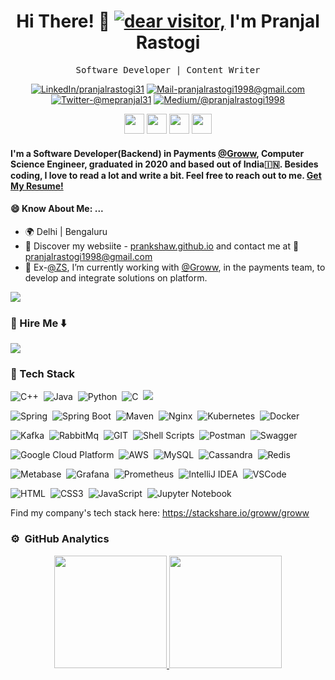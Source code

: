 <h1 align='center'> Hi There! 👋 <a href="#"><img src="https://visitor-badge.glitch.me/badge?page_id=prankshaw.prankshaw" alt="dear visitor,"></a> I'm Pranjal Rastogi</h1>
<p align='center'> <samp>Software Developer |  Content Writer</samp></p>

<div align="center">
  
<a href="https://www.linkedin.com/in/pranjalrastogi31" target="_blank"><img src="https://img.shields.io/badge/LinkedIn-%230077B5.svg?&style=for-the-badge&logo=linkedin&logoColor=white" alt="LinkedIn/pranjalrastogi31"></a>
<a href="mailto:pranjalrastogi1998@gmail.com" target="_blank"><img src="https://img.shields.io/badge/Mail_Me-c14438?style=for-the-badge&logo=Gmail&logoColor=white" alt="Mail-pranjalrastogi1998@gmail.com"></a>
<a href="https://twitter.com/mepranjal31" target="_blank"><img src="https://img.shields.io/badge/Twitter-1ca0f1?style=for-the-badge&labelColor=1ca0f1&logo=twitter&logoColor=white" alt="Twitter-@mepranjal31"></a>
<a href="https://medium.com/@pranjalrastogi1998" target="_blank"><img src="https://img.shields.io/badge/Medium-03a57a?style=for-the-badge&labelColor=000000&logo=Medium" alt="Medium/@pranjalrastogi1998"></a>

<a href="https://www.facebook.com/pranjal.rastogi.5" target="_blank" rel="noreferrer"><img src="https://raw.githubusercontent.com/danielcranney/readme-generator/main/public/icons/socials/facebook.svg" width="32" height="32" /></a>
<a href="https://www.github.com/prankshaw" target="_blank" rel="noreferrer"><img src="https://raw.githubusercontent.com/danielcranney/readme-generator/main/public/icons/socials/github-dark.svg" width="32" height="32" /></a>
<a href="https://www.dev.to/prankshaw" target="_blank" rel="noreferrer"><img src="https://raw.githubusercontent.com/danielcranney/readme-generator/main/public/icons/socials/devdotto-dark.svg" width="32" height="32" /></a>
<a href="https://stackoverflow.com/users/story/7413611?view=Timeline" target="_blank" rel="noreferrer"><img src="https://raw.githubusercontent.com/danielcranney/readme-generator/main/public/icons/socials/stackoverflow.svg" width="32" height="32" /></a>
</div>


#### I'm a Software Developer(Backend) in Payments [@Groww](https://groww.in/), Computer Science Engineer, graduated in 2020 and based out of India🇮🇳. Besides coding, I love to read a lot and write a bit. Feel free to reach out to me. [Get My Resume!](https://www.dropbox.com/s/a82jo1a70ks27el/Pranjal%20Rastogi%20Resume.pdf?dl=0)

#### 😄 Know About Me: ...
*   🌍  Delhi | Bengaluru
* 🔖 Discover my websiite - [prankshaw.github.io](https://prankshaw.github.io/) and contact me at 📨 [pranjalrastogi1998@gmail.com](mailto:pranjalrastogi1998@gmail.com)<br/>
* 🌱 Ex-[@ZS](https://github.com/ZS), I’m currently working with [@Groww](https://github.com/Groww), in the payments team, to develop and integrate solutions on platform.

<a href="https://www.twitter.com/mepranjal31" target="_blank" rel="noreferrer"><img
                  src="https://img.shields.io/twitter/follow/mepranjal31?logo=twitter&style=for-the-badge&color=0891b2&labelColor=1c1917"/></a>
                  

### 💼 Hire Me ⬇️
<a href = "https://www.dropbox.com/s/a82jo1a70ks27el/Pranjal%20Rastogi%20Resume.pdf?dl=0" target="_blank"><img src = "https://img.shields.io/badge/RESUME-Pranjal%20Rastogi-blueviolet?style=for-the-badge" /></a>


### 🔭 Tech Stack
![C++](https://img.shields.io/badge/C%2B%2B-00599C?style=for-the-badge&logo=c%2B%2B&logoColor=white)&nbsp;
![Java](https://img.shields.io/badge/Java-ED8B00?style=for-the-badge&logo=java&logoColor=white)&nbsp;
![Python](https://img.shields.io/badge/Python-3776AB?style=for-the-badge&logo=python&logoColor=white)&nbsp;
![C](https://img.shields.io/badge/C-00599C?style=for-the-badge&logo=c&logoColor=white)&nbsp;
<img src="https://img.shields.io/badge/OpenJDK-ED8B00?style=for-the-badge&logo=openjdk&logoColor=white" />

![Spring](https://img.shields.io/badge/Spring-3DDC84?style=for-the-badge&logo=spring&logoColor=white)&nbsp;
![Spring Boot](https://img.shields.io/badge/Spring_Boot-F2F4F9?style=for-the-badge&logo=spring-boot)&nbsp;
![Maven](https://img.shields.io/badge/apache_maven-C71A36?style=for-the-badge&logo=apachemaven&logoColor=white)&nbsp;
![Nginx](https://img.shields.io/badge/Nginx-009639?style=for-the-badge&logo=nginx&logoColor=white)&nbsp;
![Kubernetes](https://img.shields.io/badge/kubernetes-326ce5.svg?&style=for-the-badge&logo=kubernetes&logoColor=white)&nbsp;
![Docker](https://img.shields.io/badge/Docker-2CA5E0?style=for-the-badge&logo=docker&logoColor=white)&nbsp;

![Kafka](https://img.shields.io/badge/Apache_Kafka-231F20?style=for-the-badge&logo=apache-kafka&logoColor=white)&nbsp;
![RabbitMq](https://img.shields.io/badge/rabbitmq-%23FF6600.svg?&style=for-the-badge&logo=rabbitmq&logoColor=white)&nbsp;
![GIT](https://img.shields.io/badge/GIT-E44C30?style=for-the-badge&logo=git&logoColor=white)&nbsp;
![Shell Scripts](https://img.shields.io/badge/Shell_Script-121011?style=for-the-badge&logo=gnu-bash&logoColor=white)&nbsp;
![Postman](https://img.shields.io/badge/Postman-FF6C37?style=for-the-badge&logo=Postman&logoColor=white)&nbsp;
![Swagger](https://img.shields.io/badge/Swagger-85EA2D?style=for-the-badge&logo=Swagger&logoColor=white)&nbsp;

![Google Cloud Platform](https://img.shields.io/badge/Google_Cloud-4285F4?style=for-the-badge&logo=google-cloud&logoColor=white)&nbsp;
![AWS](https://img.shields.io/badge/Amazon_AWS-FF9900?style=for-the-badge&logo=amazonaws&logoColor=white)&nbsp;
![MySQL](https://img.shields.io/badge/MySQL-00000F?style=for-the-badge&logo=mysql&logoColor=white)&nbsp;
![Cassandra](https://img.shields.io/badge/Cassandra-1287B1?style=for-the-badge&logo=apache%20cassandra&logoColor=white)&nbsp;
![Redis](https://img.shields.io/badge/redis-CC0000.svg?&style=for-the-badge&logo=redis&logoColor=white)&nbsp;

![Metabase](https://img.shields.io/badge/Metabase-509EE3?style=for-the-badge&logo=metabase&logoColor=fff)&nbsp;
![Grafana](https://img.shields.io/badge/Grafana-F2F4F9?style=for-the-badge&logo=grafana&logoColor=orange&labelColor=F2F4F9)&nbsp;
![Prometheus](https://img.shields.io/badge/Prometheus-000000?style=for-the-badge&logo=prometheus&labelColor=000000)&nbsp;
![IntelliJ IDEA](https://img.shields.io/badge/IntelliJ_IDEA-000000.svg?style=for-the-badge&logo=intellij-idea&logoColor=white)&nbsp;
![VSCode](https://img.shields.io/badge/VSCode-0078D4?style=for-the-badge&logo=visual%20studio%20code&logoColor=white)&nbsp;

![HTML](https://img.shields.io/badge/HTML5-E34F26?style=for-the-badge&logo=html5&logoColor=white)&nbsp;
![CSS3](https://img.shields.io/badge/CSS3-1572B6?style=for-the-badge&logo=css3&logoColor=white)&nbsp;
![JavaScript](https://img.shields.io/badge/JavaScript-323330?style=for-the-badge&logo=javascript&logoColor=F7DF1E)&nbsp;
![Jupyter Notebook](https://img.shields.io/badge/Jupyter-F37626.svg?&style=for-the-badge&logo=Jupyter&logoColor=white)&nbsp;

Find my company's tech stack here: https://stackshare.io/groww/groww



### ⚙️ &nbsp;GitHub Analytics
<p align="center">
<a href="https://github.com/flame4ost">
  <img height="180em" src="https://github-readme-stats.vercel.app/api?username=prankshaw&show_icons=true&hide_border=false&theme=radical"/>
  <img height="180em" src="https://github-readme-stats-eight-theta.vercel.app/api/top-langs/?username=prankshaw&layout=compact&langs_count=12&theme=radical&hide=jupyter%20notebook&exclude_repo=https://github.com/prankshaw/about.me"/>
</a>
</p>





<!--
 I Know and Use            |  GitHub Stats 
:-------------------------:|:-------------------------:
![](https://github-readme-stats.vercel.app/api?username=prankshaw&show_icons=true&hide_border=true&theme=radical)  |  ![](https://github-readme-stats-eight-theta.vercel.app/api/top-langs/?username=flame4ost&layout=compact&langs_count=8&theme=radical)
-->
<!--
**prankshaw/prankshaw** is a ✨ _special_ ✨ repository because its `README.md` (this file) appears on your GitHub profile
Here are some ideas to get you started:
- 🔭 I’m currently working on ...
- 🌱 I’m currently learning ...
- 📫 How to reach me
- 👯 I’m looking to collaborate on ...
- 🤔 I’m looking for help with ...
- 💬 Ask me about ...
- 😄 Pronouns: ...
- ⚡ Fun fact: ...
-->
